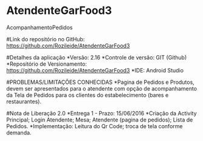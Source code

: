 # AtendenteGarFood3
AcompanhamentoPedidos


#Link do repositório no GitHub: https://github.com/Rozileide/AtendenteGarFood3

#Detalhes da aplicação
*Versão: 2.16
*Controle de versão: GIT (Github)
*Repositório de Versionamento: https://github.com/Rozileide/AtendenteGarFood3
*IDE: Android Studio

#PROBLEMAS/LIMITAÇÕES CONHECIDAS
*Pagina de Pedidos e Produtos, devem ser apresentados para o atendente com opção de acompanhamento da Tela de Pedidos para os clientes do estabelecimento (bares e restaurantes).

#Nota de Liberação 2.0
*Entrega 1 - Prazo: 15/06/2016
*Criação da Activity Principal; Login Atendente; Mesa; Atendente (pagina de pedidos); Lista de Pedidos. 
*Implementação: Leitura do Qr Code; troca de tela conforme demanda.
